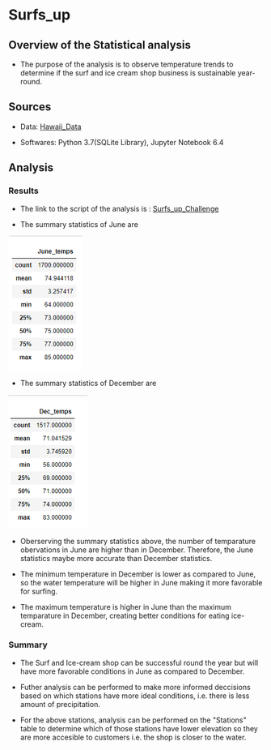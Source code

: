 # Surfs_up

## Overview of the Statistical analysis

- The purpose of the analysis is to observe temperature trends to determine if the surf and ice cream shop business is sustainable year-round.

## Sources

- Data: [Hawaii_Data](https://github.com/manasidek/Surfs_up/blob/main/hawaii.sqlite)

- Softwares: Python 3.7(SQLite Library), Jupyter Notebook 6.4

## Analysis

### Results

- The link to the script of the analysis is : [Surfs_up_Challenge](https://github.com/manasidek/Surfs_up/blob/main/Surfs_Up_Challenge.ipynb)

- The summary statistics of June are 

![June_Summary](https://github.com/manasidek/Surfs_up/blob/main/images/june_summary.png)

- The summary statistics of December are 

![Dec_Summary](https://github.com/manasidek/Surfs_up/blob/main/images/Dec_summary.png)

- Oberserving the summary statistics above, the number of temparature obervations in June are higher than in December. Therefore, the June statistics maybe more accurate than December statistics.

- The minimum temperature in December is lower as compared to June, so the water temperature will be higher in June making it more favorable for surfing.

- The maximum temperature is higher in June than the maximum temparature in December, creating better conditions for eating ice-cream.

### Summary

- The Surf and Ice-cream shop can be successful round the year but will have more favorable conditions in June as compared to December.

- Futher analysis can be performed to make more informed deccisions based on which stations have more ideal conditions, i.e. there is less amount of precipitation.

- For the above stations, analysis can be performed on the "Stations" table to determine which of those stations have lower elevation so they are more accesible to customers i.e. the shop is closer to the water.